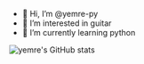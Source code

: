 - 👋 Hi, I’m @yemre-py
- 👀 I’m interested in guitar
- 🌱 I’m currently learning python


![yemre's GitHub stats](https://github-readme-stats.vercel.app/api?username=yemre-py)


<!---
yemre-py/yemre-py is a ✨ special ✨ repository because its `README.md` (this file) appears on your GitHub profile.
You can click the Preview link to take a look at your changes.
--->
